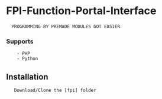 # FPI-Function-Portal-Interface


      PROGRAMMING BY PREMADE MODULES GOT EASIER
      
   ### Supports
        - PHP
        - Python
          
   ## Installation       
       Download/Clone the [fpi] folder
       
